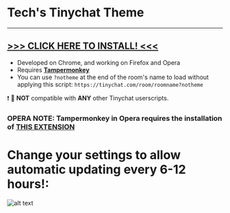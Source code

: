 # Tech's Tinychat Theme
---

## [**>>> CLICK HERE TO INSTALL! <<<**](https://github.com/Technetium1/TinychatTheme/raw/master/theme.user.js)

* Developed on Chrome, and working on Firefox and Opera
* Requires [**Tampermonkey**](https://chrome.google.com/webstore/detail/tampermonkey/dhdgffkkebhmkfjojejmpbldmpobfkfo)
* You can use `?notheme` at the end of the room's name to load without applying this script:
`https://tinychat.com/room/roomname?notheme`

:exclamation: :no_entry_sign: **NOT** compatible with **ANY** other Tinychat userscripts.

### OPERA NOTE: Tampermonkey in Opera requires the installation of [THIS EXTENSION](https://addons.opera.com/en/extensions/details/install-chrome-extensions/)

# Change your settings to allow automatic updating every 6-12 hours!:

![alt text](https://github.com/Technetium1/TinychatTheme/raw/master/Tampermonkey_Settings.png "Tampermonkey Settings")

